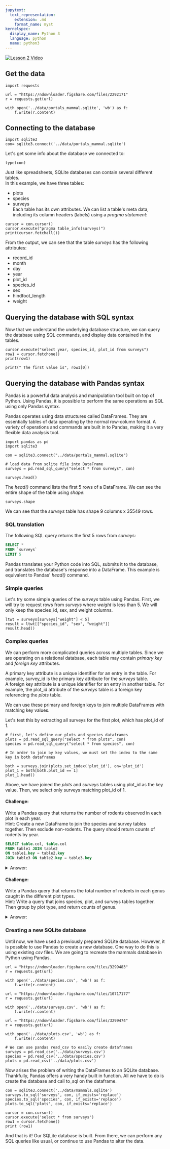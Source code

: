 ```yaml
---
jupytext:
  text_representation:
    extension: .md
    format_name: myst
kernelspec:
  display_name: Python 3
  language: python
  name: python3
---
```



[![Lesson 2 Video](http://img.youtube.com/vi/bU2_C6YILmo/0.jpg)](http://www.youtube.com/watch?v=bU2_C6YILmo "Lesson 2")

## Get the data


```{code-cell} python3
import requests

url = "https://ndownloader.figshare.com/files/2292171"
r = requests.get(url)

with open('../data/portals_mammal.sqlite', 'wb') as f:
    f.write(r.content)
```

## Connecting to the database


```{code-cell} python3
import sqlite3
con= sqlite3.connect('../data/portals_mammal.sqlite')
```

Let's get some info about the database we connected to:

```{code-cell} python3
type(con)
```

Just like spreadsheets, SQLite databases can contain several different tables.  
In this example, we have three tables:  
* plots
* species
* surveys  
Each table has its own attributes. We can list a table's meta data, including its column headers (labels) using a _pragma statement_:  

```{code-cell} python3
cursor = con.cursor()
cursor.execute("pragma table_info(surveys)")
print(cursor.fetchall())
```

From the output, we can see that the table _surveys_ has the following attributes:  
* record\_id
* month
* day
* year
* plot\_id
* species\_id
* sex
* hindfoot\_length
* weight

## Querying the database with SQL syntax

Now that we understand the underlying database structure, we can query the database using SQL commands, and display data contained in the tables.


```{code-cell} python3
cursor.execute("select year, species_id, plot_id from surveys")
row1 = cursor.fetchone()
print(row1)
```

```{code-cell} python3
print(" The first value is", row1[0])
```

## Querying the database with Pandas syntax

Pandas is a powerful data analysis and manipulation tool built on top of Python. Using Pandas, it is possible to perform the same operations as SQL using only Pandas syntax.  

Pandas operates using data structures called DataFrames. They are essentially tables of data operating by the normal row-column format. A variety of operations and commands are built in to Pandas, making it a very flexible data analysis tool.


```{code-cell} python3
import pandas as pd
import sqlite3

con = sqlite3.connect("../data/portals_mammal.sqlite")

# load data from sqlite file into DataFrame
surveys = pd.read_sql_query("select * from surveys", con)

surveys.head()
```

The _head()_ command lists the first 5 rows of a DataFrame.
We can see the entire shape of the table using  _shape_:

```{code-cell} python3
surveys.shape
```
We can see that the _surveys_ table has shape 9 columns x 35549 rows.

### SQL translation

The following SQL query returns the first 5 rows from _surveys_:
``` sql
SELECT *
FROM `surveys`
LIMIT 5
```
Pandas translates your Python code into SQL, submits it to the database, and translates the database's response into a DataFrame. This example is equivalent to Pandas' _head()_ command.

### Simple queries

Let's try some simple queries of the _surveys_ table using Pandas. First, we will try to request rows from _surveys_ where _weight_ is less than 5. We will only keep the species\_id, sex, and weight columns.

```{code-cell} python3
ltwt = surveys[surveys["weight"] < 5]
result = ltwt[["species_id", "sex", "weight"]]
result.head()
```
### Complex queries

We can perform more complicated queries across multiple tables.
Since we are operating on a relational database, each table may contain _primary key_ and _foreign key_ attributes.  

A primary key attribute is a unique identifier for an entry in the table. For example, survey\_id is the primary key attribute for the _surveys_ table.  
A foreign key attribute is a unique identifier for an entry in another table. For example, the plot\_id attribute of the _surveys_ table is a foreign key referencing the _plots_ table.  

We can use these primary and foreign keys to join multiple DataFrames with matching key values.  

Let's test this by extracting all surveys for the first plot, which has plot\_id of 1.  


```{code-cell} python3
# first, let's define our plots and species dataframes
plots = pd.read_sql_query("select * from plots", con)
species = pd.read_sql_query("select * from species", con)

# In order to join by key values, we must set the index to the same key in both dataframes

both = surveys.join(plots.set_index('plot_id'), on='plot_id')
plot_1 = both[both.plot_id == 1]
plot_1.head()

```

Above, we have joined the _plots_ and _surveys_ tables using plot\_id as the key value. Then, we select only surveys matching plot\_id of 1.

#### Challenge:  

Write a Pandas query that returns the number of rodents observed in each plot in each year.  
Hint: Create a new DataFrame to join the species and survey tables together. Then exclude non-rodents. The query should return counts of rodents by year.  

``` sql
SELECT table.col, table.col
FROM table1 JOIN table2
ON table1.key = table2.key
JOIN table3 ON table2.key = table3.key
```

<details>
<summary>Answer:</summary> 

```{code-cell} python3
spcs_survs = surveys.join(species.set_index('species_id'), on='species_id')
result = spcs_survs[spcs_survs.taxa != 'Rodent']
result['taxa'].groupby(result['year']).agg({'count'})
```
</details>

#### Challenge:

Write a Pandas query that returns the total number of rodents in each genus caught in the different plot types.  
Hint: Write a query that joins species, plot, and surveys tables together. Then group by plot type, and return counts of genus.  

<details>
<summary>Answer:</summary> 

```{code-cell} python3
spcs_survs = surveys.join(species.set_index('species_id'), on='species_id')
all = spcs_survs.join(plots.set_index('plot_id'), on='plot_id')
result = all[all.taxa != 'Rodent']
result['genus'].groupby(result['plot_type']).agg({'count'})
```

</details>


### Creating a new SQLite database

Until now, we have used a previously prepared SQLite database. However, it is possible to use Pandas to create a new database. One way to do this is using existing _csv_ files. We are going to recreate the mammals database in Python using Pandas.  

```{code-cell} python3
url = "https://ndownloader.figshare.com/files/3299483"
r = requests.get(url)

with open('../data/species.csv', 'wb') as f:
    f.write(r.content)

url = "https://ndownloader.figshare.com/files/10717177"
r = requests.get(url)

with open('../data/surveys.csv', 'wb') as f:
    f.write(r.content)

url = "https://ndownloader.figshare.com/files/3299474"
r = requests.get(url)

with open('../data/plots.csv', 'wb') as f:
    f.write(r.content)

# We can use pandas read_csv to easily create dataframes
surveys = pd.read_csv('../data/surveys.csv')
species = pd.read_csv('../data/species.csv')
plots = pd.read_csv('../data/plots.csv')

``` 

Now arises the problem of writing the DataFrames to an SQLite database. Thankfully, Pandas offers a very handy built in function. All we have to do is create the database and call to\_sql on the dataframe.  

```{code-cell} python3
con = sqlite3.connect('../data/mammals.sqlite')
surveys.to_sql('surveys', con, if_exists='replace')
species.to_sql('species', con, if_exists='replace')
plots.to_sql('plots', con, if_exists='replace')

cursor = con.cursor()
cursor.execute('select * from surveys')
row1 = cursor.fetchone()
print (row1)
```

And that is it! Our SQLite database is built. From there, we can perform any SQL queries like usual, or continue to use Pandas to alter the data.


